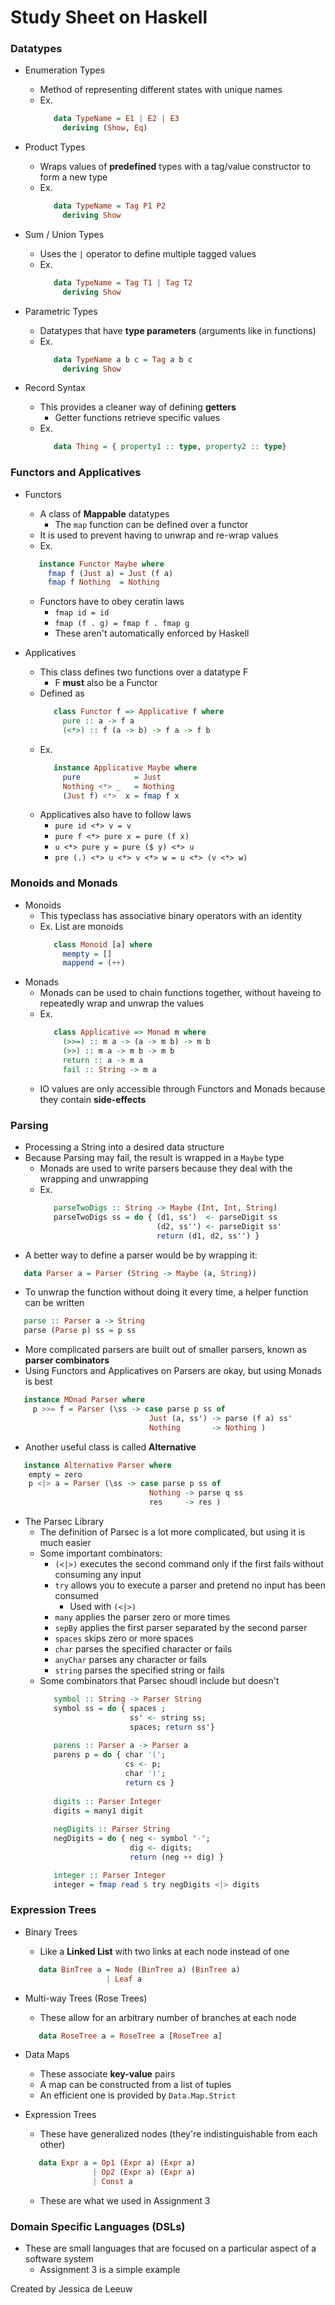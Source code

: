 # Study Sheet on Haskell

### Datatypes
- Enumeration Types
  - Method of representing different states with unique names
  - Ex. 
    ```haskell
       data TypeName = E1 | E2 | E3
         deriving (Show, Eq)
    ```

- Product Types
  - Wraps values of **predefined** types with a tag/value constructor to form a new type
  - Ex.
    ```haskell
       data TypeName = Tag P1 P2
         deriving Show
    ```

- Sum / Union Types
  - Uses the `|` operator to define multiple tagged values
  - Ex.
    ```haskell
       data TypeName = Tag T1 | Tag T2 
         deriving Show
    ```

- Parametric Types
  - Datatypes that have **type parameters** (arguments like in functions)
  - Ex.
    ```haskell
       data TypeName a b c = Tag a b c
         deriving Show
    ```

- Record Syntax
  - This provides a cleaner way of defining **getters**
     - Getter functions retrieve specific values
  - Ex.
    ```haskell
       data Thing = { property1 :: type, property2 :: type}
    ```

### Functors and Applicatives
- Functors
  - A class of **Mappable** datatypes
    - The `map` function can be defined over a functor
  - It is used to prevent having to unwrap and re-wrap values 
  - Ex.
  ```haskell
     instance Functor Maybe where
       fmap f (Just a) = Just (f a)
       fmap f Nothing  = Nothing
  ```
  - Functors have to obey ceratin laws
    - `fmap id = id`
    - `fmap (f . g) = fmap f . fmap g`
    - These aren't automatically enforced by Haskell

- Applicatives 
  - This class defines two functions over a datatype F
    - F **must** also be a Functor
  - Defined as
    ```haskell
       class Functor f => Applicative f where
         pure :: a -> f a
         (<*>) :: f (a -> b) -> f a -> f b
    ```
  - Ex.
    ```haskell
       instance Applicative Maybe where
         pure            = Just
         Nothing <*> _   = Nothing
         (Just f) <*>  x = fmap f x    
    ```
  - Applicatives also have to follow laws
    - `pure id <*> v = v`
    - `pure f <*> pure x = pure (f x)`
    - `u <*> pure y = pure ($ y) <*> u`
    - `pre (.) <*> u <*> v <*> w = u <*> (v <*> w)`

### Monoids and Monads    
- Monoids
  - This typeclass has associative binary operators with an identity
  - Ex. List are monoids
    ```haskell
       class Monoid [a] where
         mempty = []
         mappend = (++)
    ```
- Monads
  - Monads can be used to chain functions together, without haveing to repeatedly wrap and unwrap the values
  - Ex.
    ```haskell
       class Applicative => Monad m where
         (>>=) :: m a -> (a -> m b) -> m b
         (>>) :: m a -> m b -> m b
         return :: a -> m a
         fail :: String -> m a
  - IO values are only accessible through Functors and Monads because they contain **side-effects**

### Parsing
- Processing a String into a desired data structure
- Because Parsing may fail, the result is wrapped in a `Maybe` type
  - Monads are used to write parsers because they deal with the wrapping and unwrapping
  - Ex. 
    ```haskell
       parseTwoDigs :: String -> Maybe (Int, Int, String)
       parseTwoDigs ss = do { (d1, ss')  <- parseDigit ss
                              (d2, ss'') <- parseDigit ss'
                              return (d1, d2, ss'') }
    ```
- A better way to define a parser would be by wrapping it:
```haskell
   data Parser a = Parser (String -> Maybe (a, String))
```
  - To unwrap the function without doing it every time, a helper function can be written
  ```haskell
     parse :: Parser a -> String
     parse (Parse p) ss = p ss
  ```
- More complicated parsers are built out of smaller parsers, known as **parser combinators**
- Using Functors and Applicatives on Parsers are okay, but using Monads is best
```haskell
   instance MOnad Parser where
     p >>= f = Parser (\ss -> case parse p ss of
                               Just (a, ss') -> parse (f a) ss'
                               Nothing       -> Nothing )  
```
- Another useful class is called **Alternative**
```haskell
   instance Alternative Parser where 
    empty = zero
    p <|> a = Parser (\ss -> case parse p ss of
                               Nothing -> parse q ss
                               res     -> res )
```
- The Parsec Library
  - The definition of Parsec is a lot more complicated, but using it is much easier
  - Some important combinators:
     - `(<|>)` executes the second command only if the first fails without consuming any input
     - `try` allows you to execute a parser and pretend no input has been consumed
        - Used with `(<|>)`
     - `many` applies the parser zero or more times
     - `sepBy` applies the first parser separated by the second parser
     - `spaces` skips zero or more spaces
     - `char` parses the specified character or fails
     - `anyChar` parses any character or fails
     - `string` parses the specified string or fails
  - Some combinators that Parsec shoudl include but doesn't
    ```haskell
       symbol :: String -> Parser String
       symbol ss = do { spaces ; 
                        ss' <- string ss;
                        spaces; return ss'}
       
       parens :: Parser a -> Parser a
       parens p = do { char '(';
                       cs <- p;
                       char ')';
                       return cs }
      
       digits :: Parser Integer
       digits = many1 digit
     
       negDigits :: Parser String
       negDigits = do { neg <- symbol "-";
                        dig <- digits;
                        return (neg ++ dig) }
    
       integer :: Parser Integer
       integer = fmap read $ try negDigits <|> digits
    ``` 

### Expression Trees
- Binary Trees
  - Like a **Linked List** with two links at each node instead of one
  ```haskell
     data BinTree a = Node (BinTree a) (BinTree a)
                    | Leaf a 
  ```
- Multi-way Trees (Rose Trees)
  - These allow for an arbitrary number of branches at each node
  ```haskell
     data RoseTree a = RoseTree a [RoseTree a]
  ```
- Data Maps
  - These associate **key-value** pairs
  - A map can be constructed from a list of tuples
  - An efficient one is provided by `Data.Map.Strict`

- Expression Trees
  - These have generalized nodes (they're indistinguishable from each other)
  ```haskell
     data Expr a = Op1 (Expr a) (Expr a)
                 | Op2 (Expr a) (Expr a)
                 | Const a
  ```
  - These are what we used in Assignment 3

### Domain Specific Languages (DSLs)
- These are small languages that are focused on a particular aspect of a software system
   - Assignment 3 is a simple example

Created by Jessica de Leeuw
